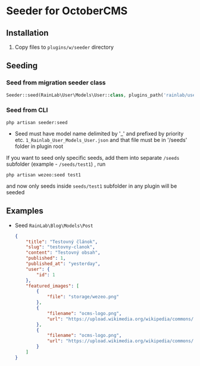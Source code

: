 # Seeder for OctoberCMS

## Installation
1. Copy files to `plugins/w/seeder` directory

## Seeding

### Seed from migration seeder class
```php
Seeder::seed(RainLab\User\Models\User::class, plugins_path('rainlab/user/seeds/user.json'));
```

### Seed from CLI
```shell
php artisan seeder:seed 
```
- Seed must have model name delimited by '_' and prefixed by priority etc. `1_Rainlab_User_Models_User.json` and that file must be in '/seeds' folder in plugin root 
  
If you want to seed only specific seeds, add them into separate `/seeds` subfolder (example - `/seeds/test1`) , run
```shell script
php artisan wezeo:seed test1
```
and now only seeds inside `seeds/test1` subfolder in any plugin will be seeded
    
## Examples
 - Seed `RainLab\Blog\Models\Post`
    ```json
    {
        "title": "Testovný článok",
        "slug": "testovny-clanok",
        "content": "Testovný obsah",
        "published": 1,
        "published_at": "yesterday",
        "user": {
            "id": 1
        },
        "featured_images": [
            {
                "file": "storage/wezeo.png"
            },
            {
                "filename": "ocms-logo.png",
                "url": "https://upload.wikimedia.org/wikipedia/commons/thumb/4/41/OctoberCMS.png/220px-OctoberCMS.png"
            },
            {
                "filename": "ocms-logo.png",
                "url": "https://upload.wikimedia.org/wikipedia/commons/thumb/4/41/OctoberCMS.png/220px-OctoberCMS.png"
            }
        ]
    }
    ```
